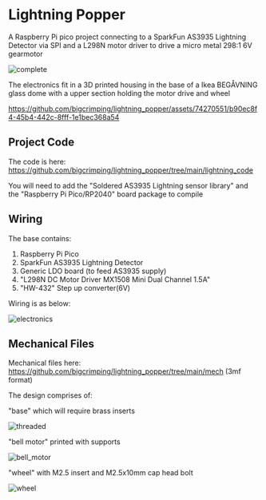 # Lightning Popper


A Raspberry Pi pico project connecting to a SparkFun AS3935 Lightning Detector via SPI and a L298N motor driver to drive a micro metal 298:1 6V gearmotor

![complete](https://github.com/bigcrimping/lightning_popper/assets/74270551/87d22aa9-51c7-4eeb-b0e1-dea4f7492809)


The electronics fit in a 3D printed housing in the base of a Ikea BEGÅVNING glass dome with a upper section holding the motor drive and wheel


https://github.com/bigcrimping/lightning_popper/assets/74270551/b90ec8f4-45b4-442c-8fff-1e1bec368a54


## Project Code

The code is here: https://github.com/bigcrimping/lightning_popper/tree/main/lightning_code

You will need to add the "Soldered AS3935 Lightning sensor library" and the "Raspberry Pi Pico/RP2040" board package to compile

## Wiring

The base contains:
1) Raspberry Pi Pico
2) SparkFun AS3935 Lightning Detector
3) Generic LDO board (to feed AS3935 supply)
4) "L298N DC Motor Driver MX1508 Mini Dual Channel 1.5A"
5) "HW-432" Step up converter(6V)

Wiring is as below:

![electronics](https://github.com/bigcrimping/lightning_popper/assets/74270551/3d50762d-5487-49d7-a665-f8a9300f6293)


## Mechanical Files

Mechanical files here: https://github.com/bigcrimping/lightning_popper/tree/main/mech (3mf format)

The design comprises of:

"base" which will require brass inserts

![threaded](https://github.com/bigcrimping/lightning_popper/assets/74270551/9966c038-9ce9-4814-9642-3f7d19f9cc12)


"bell motor" printed with supports

![bell_motor](https://github.com/bigcrimping/lightning_popper/assets/74270551/a06eada8-f2d8-4675-942a-0c05afe74800)

"wheel" with M2.5 insert and M2.5x10mm cap head bolt

![wheel](https://github.com/bigcrimping/lightning_popper/assets/74270551/6e27ab3c-7540-4526-8318-cf2dc6437b58)



